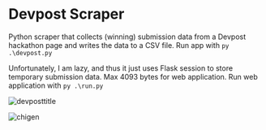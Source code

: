 # Devpost Scraper
Python scraper that collects (winning) submission data from a Devpost hackathon page and writes the data to a CSV file. 
Run app with `py .\devpost.py`

Unfortunately, I am lazy, and thus it just uses Flask session to store temporary submission data. Max 4093 bytes for web application.
Run web application with `py .\run.py`

![devposttitle](https://github.com/xegativ/devpost-scraper/assets/52055203/ec05006b-d553-419f-870d-21dae0933191)

![chigen](https://github.com/xegativ/devpost-scraper/assets/52055203/6238cc5d-8bf0-458c-a280-38759b42bf37)



